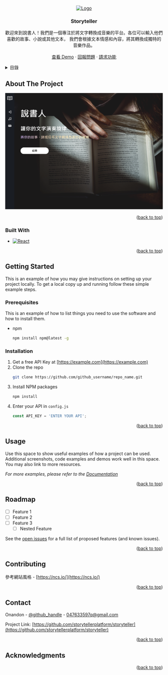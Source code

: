 <!-- PROJECT LOGO -->
<br />
<div align="center">
  <a href="https://github.com/github_username/repo_name">
    <img src="images/logo.png" alt="Logo" width="80" height="80">
  </a>

<h3 align="center">Storyteller</h3>

  <p align="center">
    歡迎來到說書人！我們是一個專注於將文字轉換成音樂的平台。各位可以輸入他們喜歡的故事、小說或其他文本，
    我們會根據文本情感和內容，將其轉換成獨特的音樂作品。
    <br />
    <br />
    <a href="https://github.com/github_username/repo_name">查看 Demo</a>
    ·
    <a href="https://github.com/github_username/repo_name/issues">回報問題</a>
    ·
    <a href="https://github.com/github_username/repo_name/issues">請求功能</a>
  </p>
</div>



<!-- TABLE OF CONTENTS -->
<details>
  <summary>目錄</summary>
  <ol>
    <li>
      <a href="#about-the-project">關於本項目</a>
      <ul>
        <li><a href="#built-with">使用的技術</a></li>
      </ul>
    </li>
    <li>
      <a href="#getting-started">入門</a>
      <ul>
        <li><a href="#prerequisites">先決條件</a></li>
        <li><a href="#installation">安裝</a></li>
      </ul>
    </li>
    <li><a href="#usage">用法</a></li>
    <li><a href="#roadmap">路線圖</a></li>
    <li><a href="#contributing">貢獻</a></li>
    <li><a href="#contact">聯絡方式</a></li>
  </ol>
</details>



<!-- ABOUT THE PROJECT -->
## About The Project

[![Product Name Screen Shot][product-screenshot]](https://storyteller-p82v.onrender.com/)

<!-- Here's a blank template to get started: To avoid retyping too much info. Do a search and replace with your text editor for the following: `github_username`, `repo_name`, `twitter_handle`, `linkedin_username`, `email_client`, `email`, `project_title`, `project_description` -->

<p align="right">(<a href="#readme-top">back to top</a>)</p>



### Built With

* [![React][React.js]][React-url]

<p align="right">(<a href="#readme-top">back to top</a>)</p>



<!-- GETTING STARTED -->
## Getting Started

This is an example of how you may give instructions on setting up your project locally.
To get a local copy up and running follow these simple example steps.

### Prerequisites

This is an example of how to list things you need to use the software and how to install them.
* npm
  ```sh
  npm install npm@latest -g
  ```

### Installation

1. Get a free API Key at [https://example.com](https://example.com)
2. Clone the repo
   ```sh
   git clone https://github.com/github_username/repo_name.git
   ```
3. Install NPM packages
   ```sh
   npm install
   ```
4. Enter your API in `config.js`
   ```js
   const API_KEY = 'ENTER YOUR API';
   ```

<p align="right">(<a href="#readme-top">back to top</a>)</p>



<!-- USAGE EXAMPLES -->
## Usage

Use this space to show useful examples of how a project can be used. Additional screenshots, code examples and demos work well in this space. You may also link to more resources.

_For more examples, please refer to the [Documentation](https://example.com)_

<p align="right">(<a href="#readme-top">back to top</a>)</p>



<!-- ROADMAP -->
## Roadmap

- [ ] Feature 1
- [ ] Feature 2 
- [ ] Feature 3
    - [ ] Nested Feature

See the [open issues](https://github.com/github_username/repo_name/issues) for a full list of proposed features (and known issues).

<p align="right">(<a href="#readme-top">back to top</a>)</p>



<!-- CONTRIBUTING -->
## Contributing

參考網站風格 - [https://ncs.io/](https://ncs.io/)

<p align="right">(<a href="#readme-top">back to top</a>)</p>



<!-- CONTACT -->
## Contact

Onandon - [@github_handle](https://github.com/Hakxep-wuqpuk-hyrze8) - 047633597q@gmail.com

Project Link: [https://github.com/storytellerplatform/storyteller](https://github.com/storytellerplatform/storyteller)

<p align="right">(<a href="#readme-top">back to top</a>)</p>



<!-- ACKNOWLEDGMENTS -->
## Acknowledgments

<!-- * []()
* []()
* []() -->

<p align="right">(<a href="#readme-top">back to top</a>)</p>



<!-- MARKDOWN LINKS & IMAGES -->
<!-- https://www.markdownguide.org/basic-syntax/#reference-style-links -->
[product-screenshot]: public/screenshot.png
[React.js]: https://img.shields.io/badge/React-20232A?style=for-the-badge&logo=react&logoColor=61DAFB
[React-url]: https://reactjs.org/
